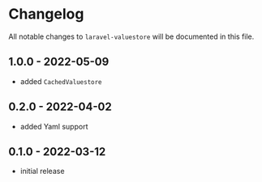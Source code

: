 # Changelog

All notable changes to `laravel-valuestore` will be documented in this file.

## 1.0.0 - 2022-05-09

- added `CachedValuestore`

## 0.2.0 - 2022-04-02

- added Yaml support

## 0.1.0 - 2022-03-12

- initial release
